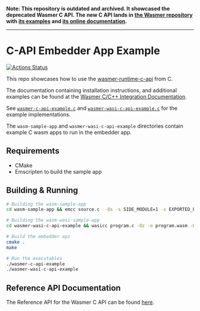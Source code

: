 **Note: This repository is outdated and archived. It showcased the deprecated Wasmer C API. The new C API lands in [the Wasmer repository](https://github.com/wasmerio/wasmer/tree/master/lib/c-api) with [its examples](https://github.com/wasmerio/wasmer/tree/master/lib/c-api/examples) and [its online documentation](https://wasmerio.github.io/wasmer/crates/wasmer_c_api/index.html).**

<hr />

# C-API Embedder App Example

[![Actions Status](https://github.com/wasmerio/wasmer-c-api/workflows/wasmer-c-api%20build/badge.svg)](https://github.com/wasmerio/wasmer-c-api/actions)

This repo showcases how to use the [wasmer-runtime-c-api](https://crates.io/crates/wasmer-runtime-c-api/) from C.

The documentation containing installation instructions, and additional examples can be found at the [Wasmer C/C++ Integration Documentation](https://docs.wasmer.io/runtime/c-integration/runtime-c-integration-installation).

See [`wasmer-c-api-example.c`](./wasmer-c-api-example.c) and [`wasmer-wasi-c-api-example.c`](./wasmer-wasi-c-api-example.c) for the example implementations.

The `wasm-sample-app` and `wasmer-wasi-c-api-example` directories contain example C wasm apps to run in the embedder app.

## Requirements
- CMake
- Emscripten to build the sample app

## Building & Running

```bash
# Building the wasm-sample-app
cd wasm-sample-app && emcc source.c  -Os -s SIDE_MODULE=1 -s EXPORTED_FUNCTIONS="['_hello_wasm']" -o target.wasm

# Building the wasm-wasi-sample-app
cd wasmer-wasi-c-api-example && wasicc program.c -Oz -o program.wasm -Wl,--allow-undefined -Wl,--export-all

# Build the embedder api
cmake .
make

# Run the executables
./wasmer-c-api-example
./wasmer-wasi-c-api-example
```

## Reference API Documentation

The Reference API for the Wasmer C API can be found [here](https://wasmerio.github.io/wasmer/c/runtime-c-api/).
